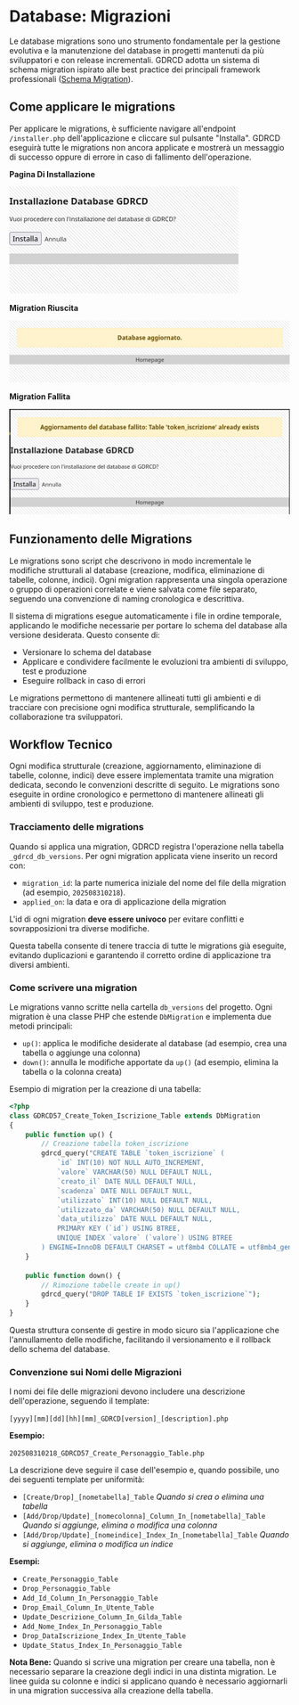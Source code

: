 # Database: Migrazioni

Le database migrations sono uno strumento fondamentale per la gestione evolutiva e la manutenzione del database in progetti mantenuti da più sviluppatori e con release incrementali. GDRCD adotta un sistema di schema migration ispirato alle best practice dei principali framework professionali ([Schema Migration](https://en.wikipedia.org/wiki/Schema_migration)).

## Come applicare le migrations

Per applicare le migrations, è sufficiente navigare all'endpoint `/installer.php` dell'applicazione e cliccare sul pulsante "Installa". GDRCD eseguirà tutte le migrations non ancora applicate e mostrerà un messaggio di successo oppure di errore in caso di fallimento dell'operazione.

**Pagina Di Installazione**

![install](migrations/install.png)

**Migration Riuscita**

![success](migrations/success.png)

**Migration Fallita**

![error](migrations/error.png)


## Funzionamento delle Migrations

Le migrations sono script che descrivono in modo incrementale le modifiche strutturali al database (creazione, modifica, eliminazione di tabelle, colonne, indici). Ogni migration rappresenta una singola operazione o gruppo di operazioni correlate e viene salvata come file separato, seguendo una convenzione di naming cronologica e descrittiva.

Il sistema di migrations esegue automaticamente i file in ordine temporale, applicando le modifiche necessarie per portare lo schema del database alla versione desiderata. Questo consente di:
- Versionare lo schema del database
- Applicare e condividere facilmente le evoluzioni tra ambienti di sviluppo, test e produzione
- Eseguire rollback in caso di errori

Le migrations permettono di mantenere allineati tutti gli ambienti e di tracciare con precisione ogni modifica strutturale, semplificando la collaborazione tra sviluppatori.

## Workflow Tecnico

Ogni modifica strutturale (creazione, aggiornamento, eliminazione di tabelle, colonne, indici) deve essere implementata tramite una migration dedicata, secondo le convenzioni descritte di seguito. Le migrations sono eseguite in ordine cronologico e permettono di mantenere allineati gli ambienti di sviluppo, test e produzione.

### Tracciamento delle migrations

Quando si applica una migration, GDRCD registra l'operazione nella tabella `_gdrcd_db_versions`. Per ogni migration applicata viene inserito un record con:
- `migration_id`: la parte numerica iniziale del nome del file della migration (ad esempio, `202508310218`).
- `applied_on`: la data e ora di applicazione della migration

L'id di ogni migration **deve essere univoco** per evitare conflitti e sovrapposizioni tra diverse modifiche.

Questa tabella consente di tenere traccia di tutte le migrations già eseguite, evitando duplicazioni e garantendo il corretto ordine di applicazione tra diversi ambienti.

### Come scrivere una migration

Le migrations vanno scritte nella cartella `db_versions` del progetto. Ogni migration è una classe PHP che estende `DbMigration` e implementa due metodi principali:
- `up()`: applica le modifiche desiderate al database (ad esempio, crea una tabella o aggiunge una colonna)
- `down()`: annulla le modifiche apportate da `up()` (ad esempio, elimina la tabella o la colonna creata)

Esempio di migration per la creazione di una tabella:

```php
<?php
class GDRCD57_Create_Token_Iscrizione_Table extends DbMigration
{
	public function up() {
		// Creazione tabella token_iscrizione
		gdrcd_query("CREATE TABLE `token_iscrizione` (
			`id` INT(10) NOT NULL AUTO_INCREMENT,
			`valore` VARCHAR(50) NULL DEFAULT NULL,
			`creato_il` DATE NULL DEFAULT NULL,
			`scadenza` DATE NULL DEFAULT NULL,
			`utilizzato` INT(10) NULL DEFAULT NULL,
			`utilizzato_da` VARCHAR(50) NULL DEFAULT NULL,
			`data_utilizzo` DATE NULL DEFAULT NULL,
			PRIMARY KEY (`id`) USING BTREE,
			UNIQUE INDEX `valore` (`valore`) USING BTREE
		) ENGINE=InnoDB DEFAULT CHARSET = utf8mb4 COLLATE = utf8mb4_general_ci");
	}

	public function down() {
		// Rimozione tabelle create in up()
		gdrcd_query("DROP TABLE IF EXISTS `token_iscrizione`");
	}
}
```

Questa struttura consente di gestire in modo sicuro sia l'applicazione che l'annullamento delle modifiche, facilitando il versionamento e il rollback dello schema del database.

### Convenzione sui Nomi delle Migrazioni

I nomi dei file delle migrazioni devono includere una descrizione dell'operazione, seguendo il template:

`[yyyy][mm][dd][hh][mm]_GDRCD[version]_[description].php`

**Esempio:**

`202508310218_GDRCD57_Create_Personaggio_Table.php`

La descrizione deve seguire il case dell'esempio e, quando possibile, uno dei seguenti template per uniformità:

- `[Create/Drop]_[nometabella]_Table`
	*Quando si crea o elimina una tabella*
- `[Add/Drop/Update]_[nomecolonna]_Column_In_[nometabella]_Table`
	*Quando si aggiunge, elimina o modifica una colonna*
- `[Add/Drop/Update]_[nomeindice]_Index_In_[nometabella]_Table`
	*Quando si aggiunge, elimina o modifica un indice*

**Esempi:**

- `Create_Personaggio_Table`
- `Drop_Personaggio_Table`
- `Add_Id_Column_In_Personaggio_Table`
- `Drop_Email_Column_In_Utente_Table`
- `Update_Descrizione_Column_In_Gilda_Table`
- `Add_Nome_Index_In_Personaggio_Table`
- `Drop_DataIscrizione_Index_In_Utente_Table`
- `Update_Status_Index_In_Personaggio_Table`

**Nota Bene:**
Quando si scrive una migration per creare una tabella, non è necessario separare la creazione degli indici in una distinta migration. Le linee guida su colonne e indici si applicano quando è necessario aggiornarli in una migration successiva alla creazione della tabella.

